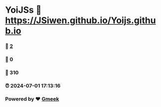 # YoiJSs :link: https://JSiwen.github.io/Yoijs.github.io 
### :page_facing_up: [2](https://JSiwen.github.io/Yoijs.github.io/tag.html) 
### :speech_balloon: 0 
### :hibiscus: 310 
### :alarm_clock: 2024-07-01 17:13:16 
### Powered by :heart: [Gmeek](https://github.com/Meekdai/Gmeek)
